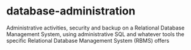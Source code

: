 # database-administration
Administrative activities, security and backup on a Relational Database Management System, using administrative SQL and whatever tools the specific Relational Database Management System (RBMS) offers
